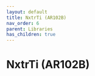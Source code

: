 ```yaml
---
layout: default
title: NxtrTi (AR102B)
nav_order: 6
parent: Libraries
has_children: true
---
```

# NxtrTi (AR102B)
